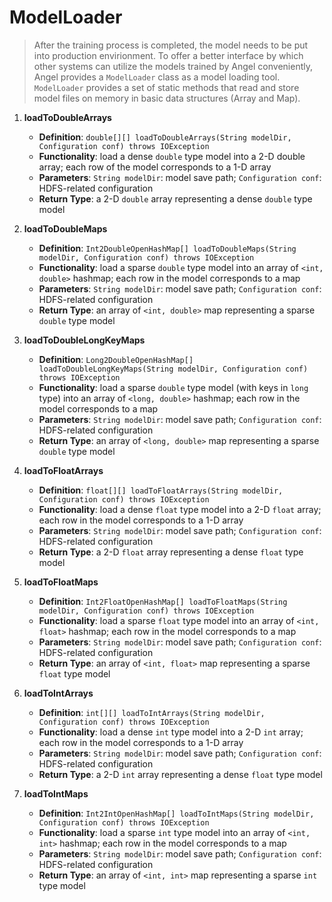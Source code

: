 # ModelLoader
> After the training process is completed, the model needs to be put into production envirionment. To offer a better interface by which other systems can utilize the models trained by Angel conveniently, Angel provides a `ModelLoader` class as a model loading tool. `ModelLoader` provides a set of static methods that read and store model files on memory in basic data structures (Array and Map).

1. **loadToDoubleArrays**
    - **Definition**: ```double[][] loadToDoubleArrays(String modelDir, Configuration conf) throws IOException```
	- **Functionality**: load a dense `double` type model into a 2-D double array; each row of the model corresponds to a 1-D array
	- **Parameters**: `String modelDir`: model save path; `Configuration conf`: HDFS-related configuration
	- **Return Type**: a 2-D `double` array representing a dense `double` type model

2. **loadToDoubleMaps**
    - **Definition**: ```Int2DoubleOpenHashMap[] loadToDoubleMaps(String modelDir, Configuration conf) throws IOException```
    - **Functionality**: load a sparse `double` type model into an array of `<int, double>` hashmap; each row in the model corresponds to a map
    - **Parameters**: `String modelDir`: model save path; `Configuration conf`: HDFS-related configuration
    - **Return Type**: an array of `<int, double>` map representing a sparse `double` type model

3. **loadToDoubleLongKeyMaps**
    - **Definition**: ```Long2DoubleOpenHashMap[] loadToDoubleLongKeyMaps(String modelDir, Configuration conf) throws IOException```
    - **Functionality**: load a sparse `double` type model (with keys in `long` type) into an array of `<long, double>` hashmap; each row in the model corresponds to a map
    - **Parameters**: `String modelDir`: model save path; `Configuration conf`: HDFS-related configuration
    - **Return Type**: an array of `<long, double>` map representing a sparse `double` type model
    
4. **loadToFloatArrays**
    - **Definition**: ```float[][] loadToFloatArrays(String modelDir, Configuration conf) throws IOException```
	- **Functionality**: load a dense `float` type model into a 2-D `float` array; each row in the model corresponds to a 1-D array
	- **Parameters**: `String modelDir`: model save path; `Configuration conf`: HDFS-related configuration
	- **Return Type**: a 2-D `float` array representing a dense `float` type model

5. **loadToFloatMaps**
    - **Definition**: ```Int2FloatOpenHashMap[] loadToFloatMaps(String modelDir, Configuration conf) throws IOException```
    - **Functionality**: load a sparse `float` type model into an array of `<int, float>` hashmap; each row in the model corresponds to a map
    - **Parameters**: `String modelDir`: model save path; `Configuration conf`: HDFS-related configuration
    - **Return Type**: an array of `<int, float>` map representing a sparse `float` type model

6. **loadToIntArrays**
    - **Definition**: ```int[][] loadToIntArrays(String modelDir, Configuration conf) throws IOException```
    - **Functionality**: load a dense `int` type model into a 2-D `int` array; each row in the model corresponds to a 1-D array
    - **Parameters**: `String modelDir`: model save path; `Configuration conf`: HDFS-related configuration
    - **Return Type**: a 2-D `int` array representing a dense `float` type model

7. **loadToIntMaps**
    - **Definition**: ```Int2IntOpenHashMap[] loadToIntMaps(String modelDir, Configuration conf) throws IOException```
    - **Functionality**: load a sparse `int` type model into an array of `<int, int>` hashmap; each row in the model corresponds to a map
    - **Parameters**: `String modelDir`: model save path; `Configuration conf`: HDFS-related configuration
    - **Return Type**: an array of `<int, int>` map representing a sparse `int` type model